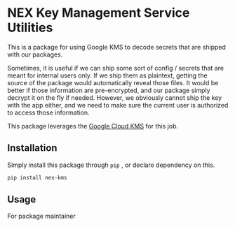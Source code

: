 # NEX Key Management Service Utilities

This is a package for using Google KMS to decode secrets that are shipped with our packages.

Sometimes, it is useful if we can ship some sort of config / secrets that are meant for internal users only. If we ship them as plaintext, getting the source of the package would automatically reveal those files.
It would be better if those information are pre-encrypted, and our package simply decrypt it on the fly if needed. However, we obviously cannot ship the key with the app either, and we need to make sure the current
user is authorized to access those information.

This package leverages the [Google Cloud KMS](https://cloud.google.com/security/products/security-key-management?hl=en) for this job.

## Installation

Simply install this package through `pip` , or declare dependency on this.

```BASH
pip install nex-kms
```

## Usage

For package maintainer
